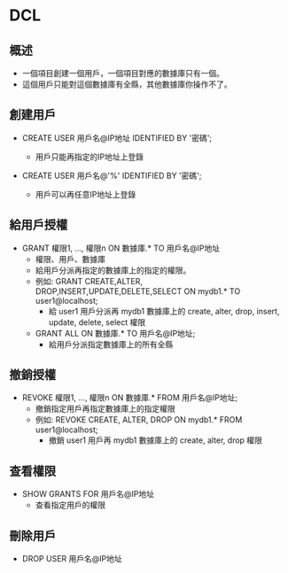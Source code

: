# DCL

## 概述
- 一個項目創建一個用戶，一個項目對應的數據庫只有一個。
- 這個用戶只能對這個數據庫有全縣，其他數據庫你操作不了。

## 創建用戶
- CREATE USER 用戶名@IP地址 IDENTIFIED BY '密碼';
    - 用戶只能再指定的IP地址上登錄
    
- CREATE USER 用戶名@'%' IDENTIFIED BY '密碼';
    - 用戶可以再任意IP地址上登錄

## 給用戶授權
- GRANT 權限1, ..., 權限n ON 數據庫.* TO 用戶名@IP地址
    - 權限、用戶、數據庫
    - 給用戶分派再指定的數據庫上的指定的權限。
    - 例如: GRANT CREATE,ALTER, DROP,INSERT,UPDATE,DELETE,SELECT ON mydb1.* TO user1@localhost;
        - 給 user1 用戶分派再 mydb1 數據庫上的 create, alter, drop, insert, update, delete, select 權限
    - GRANT ALL ON 數據庫.* TO 用戶名@IP地址;
        - 給用戶分派指定數據庫上的所有全縣

## 撤銷授權
- REVOKE 權限1, ..., 權限n ON 數據庫.* FROM 用戶名@IP地址;
    - 撤銷指定用戶再指定數據庫上的指定權限
    - 例如: REVOKE CREATE, ALTER, DROP ON mydb1.* FROM user1@localhost;
        - 撤銷 user1 用戶再 mydb1 數據庫上的 create, alter, drop 權限

## 查看權限
- SHOW GRANTS FOR 用戶名@IP地址
    - 查看指定用戶的權限

## 刪除用戶
- DROP USER 用戶名@IP地址
                                            
